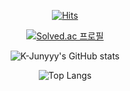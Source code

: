 <!--
**zener9233/zener9233** is a ✨ _special_ ✨ repository because its `README.md` (this file) appears on your GitHub profile.

Here are some ideas to get you started:

- 🔭 I’m currently working on ...
- 🌱 I’m currently learning ...
- 👯 I’m looking to collaborate on ...
- 🤔 I’m looking for help with ...
- 💬 Ask me about ...
- 📫 How to reach me: ...
- 😄 Pronouns: ...
- ⚡ Fun fact: ...
-->

<div align=center>

  
[![Hits](https://hits.seeyoufarm.com/api/count/incr/badge.svg?url=https%3A%2F%2Fgithub.com%2Fzener9233&count_bg=%230055FF&title_bg=%23000000&icon=zendesk.svg&icon_color=%23FFFFFF&title=ener&edge_flat=false)](https://hits.seeyoufarm.com)



  
  [![Solved.ac 프로필](http://mazassumnida.wtf/api/v2/generate_badge?boj=cite9233)](https://solved.ac/cite9233)


![K-Junyyy's GitHub stats](https://github-readme-stats.vercel.app/api?username=zener9233&show_icons=true&theme=tokyonight)  



![Top Langs](https://github-readme-stats.vercel.app/api/top-langs/?username=zener9233&layout=compact&theme=tokyonight)



</div>
